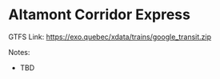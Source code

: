 # Altamont Corridor Express

GTFS Link: https://exo.quebec/xdata/trains/google_transit.zip

Notes: 
- TBD
